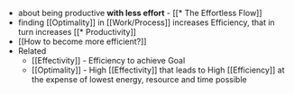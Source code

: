 - about being productive __with less effort__ - [[* The Effortless Flow]]
- finding [[Optimality]] in [[Work/Process]] increases Efficiency, that in turn increases [[* Productivity]]
- [[How to become more efficient?]]
- Related
    - [[Effectivity]] - Efficiency to achieve Goal
    - [[Optimality]] - High [[Effectivity]] that leads to High [[Efficiency]] at the expense of lowest energy, resource and time possible
